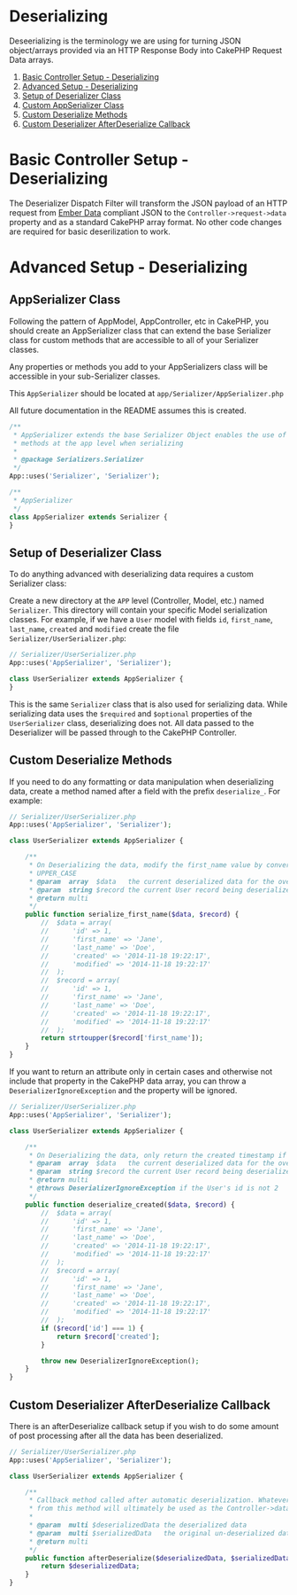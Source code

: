 # Deserializing #

Deseerializing is the terminology we are using for turning JSON object/arrays
provided via an HTTP Response Body into CakePHP Request Data arrays.

1. [Basic Controller Setup - Deserializing](#basic-controller-setup---deserializing)
1. [Advanced Setup - Deserializing](#advanced-setup---deserializing)
  1. [Setup of Deserializer Class](#setup-of-deserializer-class)
  1. [Custom AppSerializer Class](#custom-appserializer-class)
  1. [Custom Deserialize Methods](#custom-deserialize-methods)
  1. [Custom Deserializer AfterDeserialize Callback](#custom-deserializer-afterdeserialize-callback)

# Basic Controller Setup - Deserializing #

The Deserializer Dispatch Filter will transform the JSON payload of an HTTP 
request from [Ember Data](http://emberjs.com/guides/models/the-rest-adapter/) 
compliant  JSON to the `Controller->request->data` property and as a standard 
CakePHP array format. No other code changes are required for basic 
deserilization to work.

# Advanced Setup - Deserializing #

## AppSerializer Class ##

Following the pattern of AppModel, AppController, etc in CakePHP,
you should create an AppSerializer class that can extend the base Serializer class
for custom methods that are accessible to all of your Serializer classes.

Any properties or methods you add to your AppSerializers class will be accessible
in your sub-Serializer classes.

This `AppSerializer` should be located at `app/Serializer/AppSerializer.php`

All future documentation in the README assumes this is created.

``` php
/**
 * AppSerializer extends the base Serializer Object enables the use of custom
 * methods at the app level when serializing
 *
 * @package Serializers.Serializer
 */
App::uses('Serializer', 'Serializer');

/**
 * AppSerializer
 */
class AppSerializer extends Serializer {
}
```

## Setup of Deserializer Class ##

To do anything advanced with deserializing data requires a custom Serializer class:

Create a new directory at the `APP` level (Controller, Model, etc.) named `Serializer`. 
This directory will contain your specific Model serialization classes. 
For example, if we have a `User` model with fields `id`, `first_name`, 
`last_name`, `created` and `modified` create the file `Serializer/UserSerializer.php`:

``` php
// Serializer/UserSerializer.php
App::uses('AppSerializer', 'Serializer');

class UserSerializer extends AppSerializer {
}
```

This is the same `Serializer` class that is also used for serializing data. 
While serializing data uses the `$required` and `$optional` properties of the 
`UserSerializer` class, deserializing does not. All data passed to the Deserializer
will be passed through to the CakePHP Controller.

## Custom Deserialize Methods ##

If you need to do any formatting or data manipulation when deserializing data,
create a method named after a field with the prefix `deserialize_`. For example:

``` php
// Serializer/UserSerializer.php
App::uses('AppSerializer', 'Serializer');

class UserSerializer extends AppSerializer {

	/**
	 * On Deserializing the data, modify the first_name value by converting to 
	 * UPPER_CASE
	 * @param  array  $data   the current deserialized data for the overall User record
	 * @param  string $record the current User record being deserialized
	 * @return multi
	 */
	public function serialize_first_name($data, $record) {
		//	$data = array(
		//		'id' => 1,
		//		'first_name' => 'Jane', 
		//		'last_name' => 'Doe',
		//		'created' => '2014-11-18 19:22:17',
		//		'modified' => '2014-11-18 19:22:17'
		//	);
		//	$record = array(
		//		'id' => 1,
		//		'first_name' => 'Jane', 
		//		'last_name' => 'Doe',
		//		'created' => '2014-11-18 19:22:17',
		//		'modified' => '2014-11-18 19:22:17'
		//	);
		return strtoupper($record['first_name']);
	}
}
```

If you want to return an attribute only in certain cases and otherwise
not include that property in the CakePHP data array, you can throw a 
`DeserializerIgnoreException` and the property will be ignored.

``` php
// Serializer/UserSerializer.php
App::uses('AppSerializer', 'Serializer');

class UserSerializer extends AppSerializer {

	/**
	 * On Deserializing the data, only return the created timestamp if the id === 
	 * @param  array  $data   the current deserialized data for the overall User record
	 * @param  string $record the current User record being deserialized
	 * @return multi
	 * @throws DeserializerIgnoreException if the User's id is not 2
	 */
	public function deserialize_created($data, $record) {
		//	$data = array(
		//		'id' => 1,
		//		'first_name' => 'Jane', 
		//		'last_name' => 'Doe',
		//		'created' => '2014-11-18 19:22:17',
		//		'modified' => '2014-11-18 19:22:17'
		//	);
		//	$record = array(
		//		'id' => 1,
		//		'first_name' => 'Jane', 
		//		'last_name' => 'Doe',
		//		'created' => '2014-11-18 19:22:17',
		//		'modified' => '2014-11-18 19:22:17'
		//	);
		if ($record['id'] === 1) {
			return $record['created'];
		}

		throw new DeserializerIgnoreException();
	}
}
```

## Custom Deserializer AfterDeserialize Callback ###

There is an afterDeserialize callback setup if you wish to do some amount of
post processing after all the data has been deserialized.

``` php
// Serializer/UserSerializer.php
App::uses('AppSerializer', 'Serializer');

class UserSerializer extends AppSerializer {

	/**
	 * Callback method called after automatic deserialization. Whatever is returned
	 * from this method will ultimately be used as the Controller->data for cake
	 *
	 * @param  multi $deserializedData the deserialized data
	 * @param  multi $serializedData   the original un-deserialized data
	 * @return multi
	 */
	public function afterDeserialize($deserializedData, $serializedData) {
		return $deserializedData;
	}
}
```
